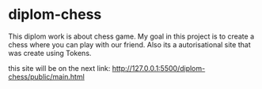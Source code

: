 # diplom-chess

This diplom work is about chess game. My goal in this project is to create a chess where you can play with our friend. Also its a autorisational site that was create using Tokens.

this site will be on the next link: http://127.0.0.1:5500/diplom-chess/public/main.html
